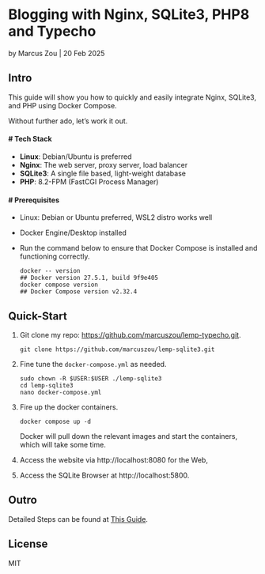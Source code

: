 # Blogging with Nginx, SQLite3, PHP8 and Typecho


by Marcus Zou | 20 Feb 2025



## Intro

This guide will show you how to quickly and easily integrate Nginx, SQLite3, and PHP using Docker Compose. 

Without further ado, let’s work it out.

#### # Tech Stack

* __Linux__: Debian/Ubuntu is preferred
* __Nginx__: The web server, proxy server, load balancer
* __SQLite3__: A single file based, light-weight database
* __PHP__: 8.2-FPM (FastCGI Process Manager)

#### # Prerequisites

- Linux: Debian or Ubuntu preferred, WSL2 distro works well
- Docker Engine/Desktop installed

- Run the command below to ensure that Docker Compose is installed and functioning correctly.

  ```shell
  docker -- version
  ## Docker version 27.5.1, build 9f9e405
  docker compose version
  ## Docker Compose version v2.32.4
  ```

  

## Quick-Start

1. Git clone my repo: https://github.com/marcuszou/lemp-typecho.git.

   ```shell
   git clone https://github.com/marcuszou/lemp-sqlite3.git
   ```

2. Fine tune the `docker-compose.yml` as needed.

   ```shell
   sudo chown -R $USER:$USER ./lemp-sqlite3
   cd lemp-sqlite3
   nano docker-compose.yml
   ```

3. Fire up the docker containers. 

   ```shell
   docker compose up -d
   ```

   Docker will pull down the relevant images and start the containers, which will take some time.

4. Access the website via http://localhost:8080 for the Web, 

5. Access the SQLite Browser at http://localhost:5800.



## Outro

Detailed Steps can be found at [This Guide](./Guide-to-Dockerize-Nginx-SQLite3-PHP8.md).



## License

MIT
